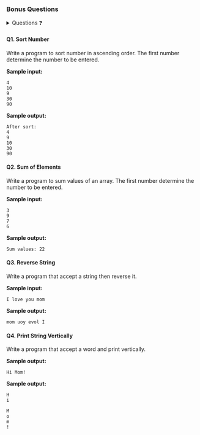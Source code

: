 ### Bonus Questions

<details><summary>Questions ❓</summary>

- [Q1](#q1-sort-number)
- [Q2](#q2-sum-of-elements)
- [Q3](#q3-reserve-string)

</details>

#### Q1. Sort Number

Write a program to sort number in ascending order. The first number determine the number to be entered.

**Sample input:**

```
4
10
9
30
90
```

**Sample output:**

```
After sort:
4
9
10
30
90
```

#### Q2. Sum of Elements

Write a program to sum values of an array. The first number determine the number to be entered.

**Sample input:**

```
3
9
7
6
```

**Sample output:**

```
Sum values: 22
```

#### Q3. Reverse String

Write a program that accept a string then reverse it.

**Sample input:**

```
I love you mom
```

**Sample output:**

```
mom uoy evol I
```

#### Q4. Print String Vertically

Write a program that accept a word and print vertically.

**Sample output:**

```
Hi Mom!
```

**Sample output:**

```
H
i

M
o
m
!
```
